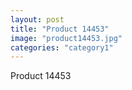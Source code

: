 ```yaml
---
layout: post
title: "Product 14453"
image: "product14453.jpg"
categories: "category1"
---
```

Product 14453
